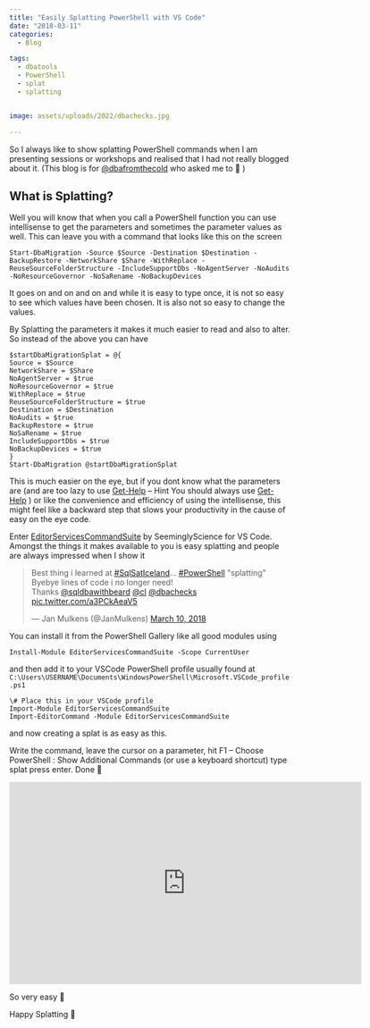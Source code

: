 ```yaml
---
title: "Easily Splatting PowerShell with VS Code"
date: "2018-03-11"
categories:
  - Blog

tags:
  - dbatools
  - PowerShell
  - splat
  - splatting


image: assets/uploads/2022/dbachecks.jpg

---
```

So I always like to show splatting PowerShell commands when I am presenting sessions or workshops and realised that I had not really blogged about it. (This blog is for [@dbafromthecold](https://twitter.com/dbafromthecold) who asked me to 🙂 )

What is Splatting?
------------------

Well you will know that when you call a PowerShell function you can use intellisense to get the parameters and sometimes the parameter values as well. This can leave you with a command that looks like this on the screen

    Start-DbaMigration -Source $Source -Destination $Destination -BackupRestore -NetworkShare $Share -WithReplace -ReuseSourceFolderStructure -IncludeSupportDbs -NoAgentServer -NoAudits -NoResourceGovernor -NoSaRename -NoBackupDevices

It goes on and on and on and while it is easy to type once, it is not so easy to see which values have been chosen. It is also not so easy to change the values.

By Splatting the parameters it makes it much easier to read and also to alter. So instead of the above you can have

```
$startDbaMigrationSplat = @{
Source = $Source
NetworkShare = $Share
NoAgentServer = $true
NoResourceGovernor = $true
WithReplace = $true
ReuseSourceFolderStructure = $true
Destination = $Destination
NoAudits = $true
BackupRestore = $true
NoSaRename = $true
IncludeSupportDbs = $true
NoBackupDevices = $true
}
Start-DbaMigration @startDbaMigrationSplat
```
This is much easier on the eye, but if you dont know what the parameters are (and are too lazy to use [Get-Help](https://docs.microsoft.com/en-us/powershell/module/microsoft.powershell.core/get-help?view=powershell-6) – Hint You should always use [Get-Help](https://docs.microsoft.com/en-us/powershell/module/microsoft.powershell.core/get-help?view=powershell-6) ) or like the convenience and efficiency of using the intellisense, this might feel like a backward step that slows your productivity in the cause of easy on the eye code.

Enter [EditorServicesCommandSuite](https://github.com/SeeminglyScience/EditorServicesCommandSuite) by SeeminglyScience for VS Code. Amongst the things it makes available to you is easy splatting and people are always impressed when I show it

<blockquote class="twitter-tweet"><p lang="en" dir="ltr">Best thing i learned at <a href="https://twitter.com/hashtag/SqlSatIceland?src=hash&amp;ref_src=twsrc%5Etfw">#SqlSatIceland</a>... <a href="https://twitter.com/hashtag/PowerShell?src=hash&amp;ref_src=twsrc%5Etfw">#PowerShell</a> &quot;splatting&quot;<br>Byebye lines of code i no longer need!<br>Thanks <a href="https://twitter.com/sqldbawithbeard?ref_src=twsrc%5Etfw">@sqldbawithbeard</a> <a href="https://twitter.com/cl?ref_src=twsrc%5Etfw">@cl</a> <a href="https://twitter.com/dbachecks?ref_src=twsrc%5Etfw">@dbachecks</a> <a href="https://t.co/a3PCkAeaV5">pic.twitter.com/a3PCkAeaV5</a></p>&mdash; Jan Mulkens (@JanMulkens) <a href="https://twitter.com/JanMulkens/status/972518661679452161?ref_src=twsrc%5Etfw">March 10, 2018</a></blockquote> <script async src="https://platform.twitter.com/widgets.js" charset="utf-8"></script>

You can install it from the PowerShell Gallery like all good modules using

    Install-Module EditorServicesCommandSuite -Scope CurrentUser

and then add it to your VSCode PowerShell profile usually found at `C:\Users\USERNAME\Documents\WindowsPowerShell\Microsoft.VSCode_profile.ps1`

```
\# Place this in your VSCode profile
Import-Module EditorServicesCommandSuite
Import-EditorCommand -Module EditorServicesCommandSuite
```

and now creating a splat is as easy as this.

Write the command, leave the cursor on a parameter, hit F1 – Choose PowerShell : Show Additional Commands (or use a keyboard shortcut) type splat press enter. Done 🙂

<DIV id=v-pfRz040C-1 class=video-player><IFRAME height=362 src="https://videopress.com/embed/pfRz040C?hd=1&amp;loop=0&amp;autoPlay=0&amp;permalink=1" frameBorder=0 width=630 allowfullscreen></IFRAME>
<SCRIPT src="https://s0.wp.com/wp-content/plugins/video/assets/js/next/videopress-iframe.js"></SCRIPT>
</DIV></DIV>

So very easy 🙂

Happy Splatting 🙂



